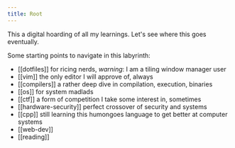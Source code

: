```yaml
---
title: Root
---
```


This a digital hoarding of all my learnings. Let's see where this goes eventually.

Some starting points to navigate in this labyrinth:
- [[dotfiles]] for ricing nerds, _warning_: I am a tiling window manager user
- [[vim]] the only editor I will approve of, always
- [[compilers]] a rather deep dive in compilation, execution, binaries
- [[os]] for system madlads
- [[ctf]] a form of competition I take some interest in, sometimes
- [[hardware-security]] perfect crossover of security and systems
- [[cpp]] still learning this humongoes language to get better at computer systems
- [[web-dev]]
- [[reading]]
